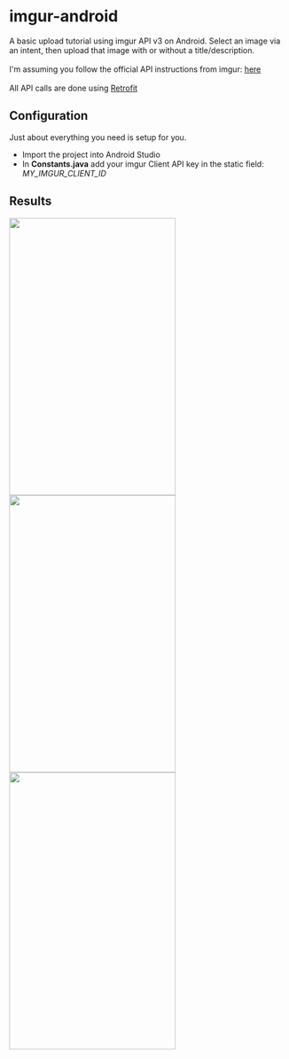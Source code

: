 # imgur-android

<p>
  A basic upload tutorial using imgur API v3 on Android. Select an image via an intent, then upload that image with or without a title/description.<br><br>
  I'm assuming you follow the official API instructions from imgur: <a href="https://api.imgur.com/">here</a><br><br>
  All API calls are done using <a href="http://square.github.io/retrofit/">Retrofit</a>
</p>

<h2>Configuration</h2
<p>Just about everything you need is setup for you.<br>
<ul>
  <li>Import the project into Android Studio</li>
  <li>In <b>Constants.java</b> add your imgur Client API key in the static field: <i>MY_IMGUR_CLIENT_ID</i></li>
</ul>
</p>

<h2>Results</h2>
<p>
  <img src="http://i.imgur.com/sSM5Hja.jpg" height=500 width=300></img>
  <img src="http://i.imgur.com/CHrRpu6.png" height=500 width=300></img>
  <img src="http://i.imgur.com/0LtqQXs.png" height=500 width=300></img>
</p>



